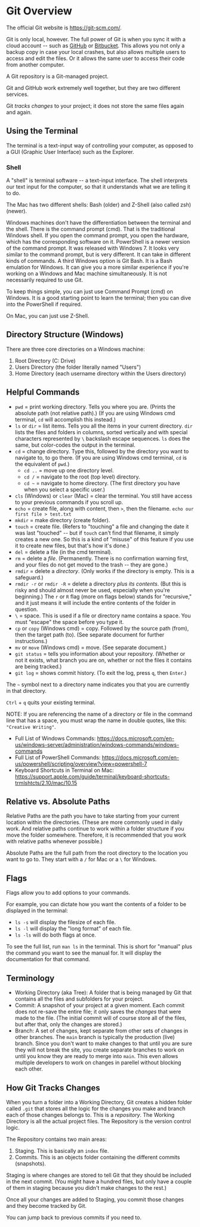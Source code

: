 # Git Overview

The official Git website is https://git-scm.com/.

Git is only local, however.  The full power of Git is when you sync it with a cloud account -- such as [GitHub](https://github.com/) or [Bitbucket](https://bitbucket.org/).  This allows you not only a backup copy in case your local crashes, but also allows multiple users to access and edit the files.  Or it allows the same user to access their code from another computer.

A Git repository is a Git-managed project.

Git and GitHub work extremely well together, but they are two different services.

Git *tracks changes* to your project; it does not store the same files again and again.


## Using the Terminal

The terminal is a text-input way of controlling your computer, as opposed to a GUI (Graphic User Interface) such as the Explorer.


### Shell

A "shell" is terminal software -- a text-input interface.  The shell interprets our text input for the computer, so that it understands what we are telling it to do.

The Mac has two different shells: Bash (older) and Z-Shell (also called zsh) (newer).

Windows machines don't have the differentiation between the terminal and the shell.  There is the command prompt (cmd).  That is the traditional Windows shell.  If you open the command prompt, you open the hardware, which has the corresponding software on it.  PowerShell is a newer version of the command prompt.  It was released with Windows 7.  It looks very similar to the command prompt, but is very different.  It can take in different kinds of commands.  A third Windows option is Git Bash.  It is a Bash emulation for Windows.  It can give you a more similar experience if you're working on a Windows and Mac machine simultaneously.  It is not necessarily required to use Git.

To keep things simple, you can just use Command Prompt (cmd) on Windows.  It is a good starting point to learn the terminal; then you can dive into the PowerShell if required.

On Mac, you can just use Z-Shell.


## Directory Structure (Windows)

There are three core directories on a Windows machine:

1. Root Directory (C: Drive)
2. Users Directory (the folder literally named "Users")
3. Home Directory (each username directory within the Users directory)


## Helpful Commands

- `pwd` = print working directory.  Tells you where you are.  (Prints the absolute path (not relative path).)  (If you are using Windows cmd terminal, `cd` will accomplish this instead.)
- `ls` or `dir` = list items.  Tells you all the items in your current directory.  `dir` lists the files and folders in columns, sorted vertically and with special characters represented by `\` backslash escape sequences.  `ls` does the same, but color-codes the output in the terminal.
- `cd` = change directory.  Type this, followed by the directory you want to navigate to, to go there.  (If you are using Windows cmd terminal, `cd` is the equivalent of `pwd`.)
  - `cd ..` = move up one directory level.
  - `cd /` = navigate to the root (top level) directory.
  - `cd ~` = navigate to home directory.  (The first directory you have when you select a specific user.)
- `cls` (Windows) or `clear` (Mac) = clear the terminal.  You still have access to your previous commands if you scroll up.
- `echo` = create file, along with content, then `>`, then the filename.  `echo our first file > test.txt`
- `mkdir` = make directory (create folder).
- `touch` = create file.  (Refers to "touching" a file and changing the date it was last "touched" -- but if `touch` can't find that filename, it simply creates a new one.  So this is a kind of "misuse" of this feature if you use it to create new files, but that's how it's done.)
- `del` = delete a file (in the cmd terminal).
- `rm` = delete a *file*.  (Permanently.  There is no confirmation warning first, and your files do not get moved to the trash -- they are gone.)
- `rmdir` = delete a *directory*.  (Only works if the directory is empty.  This is a safeguard.)
- `rmdir -r` or `rmdir -R` = delete a directory *plus its contents*.  (But this is risky and should almost never be used, especially when you're beginning.)  The `r` or `R` flag (more on flags below) stands for "recursive," and it just means it will include the entire contents of the folder in question.
- `\` = space.  This is used if a file or directory name contains a space.  You must "escape" the space before you type it.
- `cp` or `copy` (Windows cmd) = copy.  Followed by the source path (from), then the target path (to).  (See separate document for further instructions.)
- `mv` or `move` (Windows cmd) = move.  (See separate document.)
- `git status` = tells you information about your repository.  (Whether or not it exists, what branch you are on, whether or not the files it contains are being tracked.)
- `git log` = shows commit history.  (To exit the log, press `q`, then `Enter`.)

The `~` symbol next to a directory name indicates you that you are currently in that directory.

`Ctrl` + `q` quits your existing terminal.

NOTE: If you are referencing the name of a directory or file in the command line that has a space, you must wrap the name in double quotes, like this: `"Creative Writing"`.

- Full List of Windows Commands: https://docs.microsoft.com/en-us/windows-server/administration/windows-commands/windows-commands
- Full List of PowerShell Commands: https://docs.microsoft.com/en-us/powershell/scripting/overview?view=powershell-7
- Keyboard Shortcuts in Terminal on Mac: https://support.apple.com/guide/terminal/keyboard-shortcuts-trmlshtcts/2.10/mac/10.15


## Relative vs. Absolute Paths

Relative Paths are the path you have to take starting from your current location within the directories.  (These are more commonly used in daily work.  And relative paths continue to work within a folder structure if you move the folder somewhere.  Therefore, it is recommended that you work with relative paths whenever possible.)

Absolute Paths are the full path from the root directory to the location you want to go to.  They start with a `/` for Mac or a `\` for Windows.


## Flags

Flags allow you to add options to your commands.

For example, you can dictate how you want the contents of a folder to be displayed in the terminal:

- `ls -s` will display the filesize of each file.
- `ls -l` will display the "long format" of each file.
- `ls -ls` will do both flags at once.

To see the full list, run `man ls` in the terminal.  This is short for "manual" plus the command you want to see the manual for.  It will display the documentation for that command.


## Terminology

- Working Directory (aka Tree): A folder that is being managed by Git that contains all the files and subfolders for your project.
- Commit: A snapshot of your project at a given moment.  Each commit does not re-save the entire file; it only saves the *changes* that were made to the file.  (The initial commit will of course store all of the files, but after that, only the changes are stored.)
- Branch: A set of changes, kept separate from other sets of changes in other branches.  The `main` branch is typically the production (live) branch.  Since you don't want to make changes to that until you are sure they will not break the site, you create separate branches to work on until you know they are ready to merge into `main`.  This even allows multiple developers to work on changes in parellel without blocking each other.


## How Git Tracks Changes

When you turn a folder into a Working Directory, Git creates a hidden folder called `.git` that stores all the logic for the changes you make and branch each of those changes belongs to.  This is a *repository*.  The Working Directory is all the actual project files.  The Repository is the version control logic.

The Repository contains two main areas:

1. Staging.  This is basically an `index` file.
2. Commits.  This is an objects folder containing the different commits (snapshots).

Staging is where changes are stored to tell Git that they should be included in the next commit.  (You might have a hundred files, but only have a couple of them in staging because you didn't make changes to the rest.)

Once all your changes are added to Staging, you commit those changes and they become tracked by Git.

You can jump back to previous commits if you need to.
